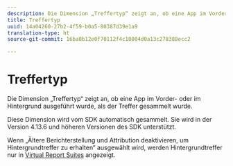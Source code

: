 ```yaml
---
description: Die Dimension „Treffertyp“ zeigt an, ob eine App im Vorder- oder im Hintergrund ausgeführt wurde, als der Treffer gesammelt wurde.
title: Treffertyp
uuid: 14a04260-27b2-4f59-b0a5-80387d39e1a9
translation-type: ht
source-git-commit: 16ba0b12e0f70112f4c10804d0a13c278388ecc2

---
```



# Treffertyp

Die Dimension „Treffertyp“ zeigt an, ob eine App im Vorder- oder im Hintergrund ausgeführt wurde, als der Treffer gesammelt wurde.

Diese Dimension wird vom SDK automatisch gesammelt. Sie wird in der Version 4.13.6 und höheren Versionen des SDK unterstützt.

Wenn „Ältere Berichterstellung und Attribution deaktivieren, um Hintergrundtreffer zu erhalten“ ausgewählt wird, werden Hintergrundtreffer nur in [Virtual Report Suites](/help/components/vrs/vrs-mobile-visit-processing.md) angezeigt.

